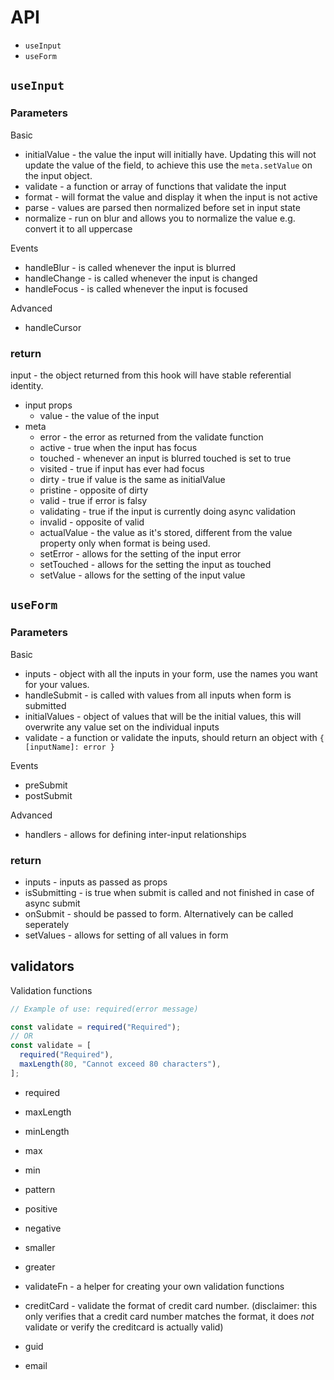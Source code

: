 # API

- `useInput`
- `useForm`

## `useInput`

### Parameters

Basic

- initialValue - the value the input will initially have. Updating this will not update the value of the field, to achieve this use the `meta.setValue` on the input object.
- validate - a function or array of functions that validate the input
- format - will format the value and display it when the input is not active
- parse - values are parsed then normalized before set in input state
- normalize - run on blur and allows you to normalize the value e.g. convert it to all uppercase

Events

- handleBlur - is called whenever the input is blurred
- handleChange - is called whenever the input is changed
- handleFocus - is called whenever the input is focused

Advanced

- handleCursor

### return

input - the object returned from this hook will have stable referential identity.

- input props
  - value - the value of the input
- meta
  - error - the error as returned from the validate function
  - active - true when the input has focus
  - touched - whenever an input is blurred touched is set to true
  - visited - true if input has ever had focus
  - dirty - true if value is the same as initialValue
  - pristine - opposite of dirty
  - valid - true if error is falsy
  - validating - true if the input is currently doing async validation
  - invalid - opposite of valid
  - actualValue - the value as it's stored, different from the value property only when format is being used.
  - setError - allows for the setting of the input error
  - setTouched - allows for the setting the input as touched
  - setValue - allows for the setting of the input value

## `useForm`

### Parameters

Basic

- inputs - object with all the inputs in your form, use the names you want for your values.
- handleSubmit - is called with values from all inputs when form is submitted
- initialValues - object of values that will be the initial values, this will overwrite any value set on the individual inputs
- validate - a function or validate the inputs, should return an object with `{ [inputName]: error }`

Events

- preSubmit
- postSubmit

Advanced

- handlers - allows for defining inter-input relationships

### return

- inputs - inputs as passed as props
- isSubmitting - is true when submit is called and not finished in case of async submit
- onSubmit - should be passed to form. Alternatively can be called seperately
- setValues - allows for setting of all values in form

## validators

Validation functions

```js
// Example of use: required(error message)

const validate = required("Required");
// OR
const validate = [
  required("Required"),
  maxLength(80, "Cannot exceed 80 characters"),
];
```

- required
- maxLength
- minLength
- max
- min
- pattern
- positive
- negative
- smaller
- greater

- validateFn - a helper for creating your own validation functions
- creditCard - validate the format of credit card number. (disclaimer: this only verifies that a credit card number matches the format, it does _not_ validate or verify the creditcard is actually valid)
- guid
- email
